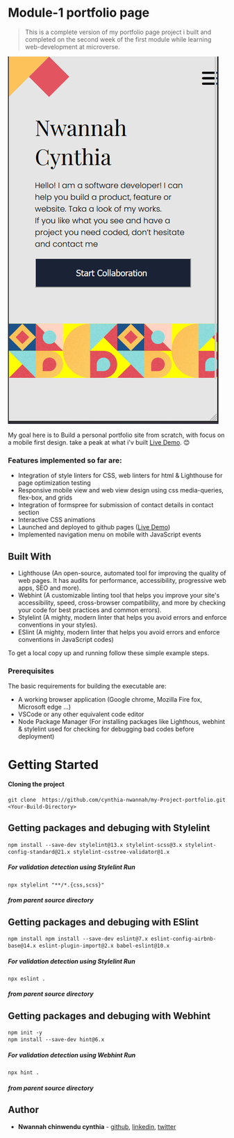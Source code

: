 # Module-1 portfolio page

> This is a complete version of my portfolio page project i built and completed on the second week of the first module while learning web-development at microverse.

![screenshot](./asset/image1.png)

My goal here is to Build a personal portfolio site from scratch, with focus on a mobile first design. take a peak at what i'v built [Live Demo](https://cynthia-nwannah.github.io/my-Project-portfolio/). 😊

### Features implemented so far are:
* Integration of style linters for CSS, web linters for html & Lighthouse for page optimization testing
* Responsive mobile view and web view design using css media-queries, flex-box, and grids
* Integration of formspree for submission of contact details in contact section
* Interactive CSS animations
* Launched and deployed to github pages ([Live Demo](https://cynthia-nwannah.github.io/my-Project-portfolio/))
* Implemented navigation menu on mobile with JavaScript events

## Built With

- Lighthouse (An open-source, automated tool for improving the quality of web pages. It has audits for performance, accessibility, progressive web apps, SEO and more).
- Webhint (A customizable linting tool that helps you improve your site's accessibility, speed, cross-browser compatibility, and more by checking your code for best practices and common errors).
- Stylelint (A mighty, modern linter that helps you avoid errors and enforce conventions in your styles).
- ESlint (A mighty, modern linter that helps you avoid errors and enforce conventions in JavaScript codes)

To get a local copy up and running follow these simple example steps.

### Prerequisites
The basic requirements for building the executable are:
* A working browser application (Google chrome, Mozilla Fire fox, Microsoft edge ...)
* VSCode or any other equivalent code editor
* Node Package Manager (For installing packages like Lighthous, webhint & stylelint used for checking for debugging bad codes before deployment)

# Getting Started

#### Cloning the project
```
git clone  https://github.com/cynthia-nwannah/my-Project-portfolio.git <Your-Build-Directory>
```

## Getting packages and debuging with Stylelint
```
npm install --save-dev stylelint@13.x stylelint-scss@3.x stylelint-config-standard@21.x stylelint-csstree-validator@1.x
```
##### For validation detection using Stylelint Run
```
npx stylelint "**/*.{css,scss}"
```
##### from parent source directory

## Getting packages and debuging with ESlint
```
npm install npm install --save-dev eslint@7.x eslint-config-airbnb-base@14.x eslint-plugin-import@2.x babel-eslint@10.x
```
##### For validation detection using Stylelint Run
```
npx eslint .
```
##### from parent source directory

## Getting packages and debuging with Webhint
```
npm init -y
npm install --save-dev hint@6.x
```
##### For validation detection using Webhint Run
```
npx hint .
```
##### from parent source directory

## Author
* **Nwannah chinwendu cynthia** - [github](https://github.com/cynthia-nwannah), [linkedin](https://www.linkedin.com/in/cynthia-nwannah/), [twitter](https://twitter.com/CynthiaNwannah)
